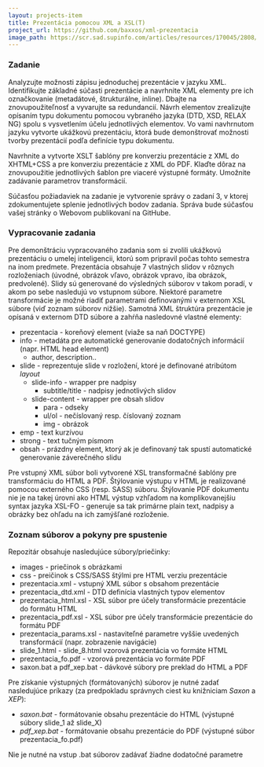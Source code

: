 ```yaml
---
layout: projects-item
title: Prezentácia pomocou XML a XSL(T)
project_url: https://github.com/baxxos/xml-prezentacia
image_path: https://scr.sad.supinfo.com/articles/resources/170045/2808/4.png
---
```

### Zadanie

Analyzujte možnosti zápisu jednoduchej prezentácie v jazyku XML. Identifikujte základné súčasti prezentácie a navrhnite XML elementy pre ich označkovanie (metadátové, štrukturálne, inline). Dbajte na znovupoužiteľnosť a vyvarujte sa redundancií. Návrh elementov zrealizujte opísaním typu dokumentu pomocou vybraného jazyka (DTD, XSD, RELAX NG) spolu s vysvetlením účelu jednotlivých elementov. Vo vami navhrnutom jazyku vytvorte ukážkovú prezentáciu, ktorá bude demonštrovať možnosti tvorby prezentácií podľa definície typu dokumentu.

Navrhnite a vytvorte XSLT šablóny pre konverziu prezentácie z XML do XHTML+CSS a pre konverziu prezentácie z XML do PDF. Klaďte dôraz na znovupoužitie jednotlivých šablon pre viaceré výstupné formáty. Umožnite zadávanie parametrov transformácií.

Súčasťou požiadaviek na zadanie je vytvorenie správy o zadaní 3, v ktorej zdokumentujete splenie jednotlivých bodov zadania. Správa bude súčasťou vašej stránky o Webovom publikovaní na GitHube.

### Vypracovanie zadania

Pre demonštráciu vypracovaného zadania som si zvolili ukážkovú prezentáciu o umelej inteligencii, ktorú som pripravil počas tohto semestra na inom predmete. Prezentácia obsahuje 7 vlastných slidov v rôznych rozloženiach (úvodné, obrázok vľavo, obrázok vpravo, iba obrázok, predvolené). Slidy sú generované do výsledných súborov v takom poradí, v akom po sebe nasledujú vo vstupnom súbore. Niektoré parametre transformácie je možné riadiť parametrami definovanými v externom XSL súbore (viď zoznam súborov nižšie). Samotná XML štruktúra prezentácie je opísaná v externom DTD súbore a zahŕňa nasledovné vlastné elementy:

* prezentacia - koreňový element (viaže sa naň DOCTYPE)
* info - metadáta pre automatické generovanie dodatočných informácií (napr. HTML head element)
	* author, description..
* slide - reprezentuje slide v rozložení, ktoré je definované atribútom _layout_
	* slide-info - wrapper pre nadpisy
		* subtitle/title - nadpisy jednotlivých slidov
	* slide-content - wrapper pre obsah slidov
		* para - odseky
		* ul/ol - nečíslovaný resp. číslovaný zoznam
		* img - obrázok
* emp - text kurzívou
* strong - text tučným písmom
* obsah - prázdny element, ktorý ak je definovaný tak spustí automatické generovanie záverečného slidu

Pre vstupný XML súbor boli vytvorené XSL transformačné šablóny pre transformáciu do HTML a PDF. Štýlovanie výstupu v HTML je realizované pomocou externého CSS
(resp. SASS) súboru. Štýlovanie PDF dokumentu nie je na takej úrovni ako HTML výstup vzhľadom na komplikovanejšiu syntax jazyka XSL-FO - generuje sa tak primárne plain text, nadpisy a obrázky bez ohľadu na ich zamýšľané rozloženie.


### Zoznam súborov a pokyny pre spustenie

Repozitár obsahuje nasledujúce súbory/priečinky:

* images - priečinok s obrázkami
* css - preičinok s CSS/SASS štýlmi pre HTML verziu prezentácie
* prezentacia.xml - vstupný XML súbor s obsahom prezentácie
* prezentacia_dtd.xml - DTD definícia vlastných typov elementov 
* prezentacia_html.xsl - XSL súbor pre účely transformácie prezentácie do formátu HTML
* prezentacia_pdf.xsl - XSL súbor pre účely transformácie prezentácie do formátu PDF
* prezentacia_params.xsl - nastaviteľné parametre vyššie uvedených transformácií (napr. zobrazenie navigácie)
* slide_1.html - slide_8.html vzorová prezentácia vo formáte HTML
* prezentacia_fo.pdf - vzorová prezentácia vo formáte PDF
* saxon.bat a pdf_xep.bat - dávkové súbory pre preklad do HTML a PDF

Pre získanie výstupných (formátovaných) súborov je nutné zadať nasledujúce príkazy (za predpokladu správnych ciest ku knižniciam _Saxon_ a _XEP_):

* _saxon.bat_ - formátovanie obsahu prezentácie do HTML (výstupné súbory slide_1 až slide_X)
* _pdf\_xep.bat_ - formátovanie obsahu prezentácie do PDF (výstupné súbor prezentacia_fo.pdf)

Nie je nutné na vstup .bat súborov zadávať žiadne dodatočné parametre

